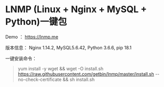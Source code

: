 # LNMP (Linux + Nginx + MySQL + Python)一键包

Demo ： https://lnmp.me

版本信息： Nginx 1.14.2, MySQL5.6.42, Python 3.6.6, pip 18.1

一键安装命令：

> yum install -y wget && wget -O install.sh https://raw.githubusercontent.com/getbin/lnmp/master/install.sh
> --no-check-certificate && sh install.sh

 
